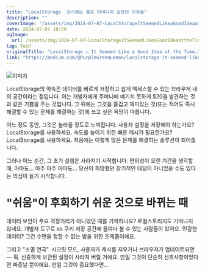 ```yaml
---
title: "LocalStorage  당시에는 좋은 아이디어 같았던 이유들"
description: ""
coverImage: "/assets/img/2024-07-07-LocalStorageItSeemedLikeaGoodIdeaattheTime_0.png"
date: 2024-07-07 18:59
ogImage:
  url: /assets/img/2024-07-07-LocalStorageItSeemedLikeaGoodIdeaattheTime_0.png
tag: Tech
originalTitle: "LocalStorage — It Seemed Like a Good Idea at the Time…"
link: "https://medium.com/@PurpleGreenLemon/localstorage-it-seemed-like-a-good-idea-at-the-time-ee9d1173c6a2"
---
```


![이미지](/assets/img/2024-07-07-LocalStorageItSeemedLikeaGoodIdeaattheTime_0.png)

LocalStorage의 약속은 데이터를 빠르게 저장하고 쉽게 액세스할 수 있는 브라우저 내의 공간이라는 점입니다. 이는 개발자에게 주머니에 예기치 못하게 $20을 발견하는 것과 같은 기쁨을 주는 것입니다. 그 뒤에는 그것을 즐겁고 재미있는 것(또는 적어도 즉시 해결할 수 있는 문제를 해결하는 것)에 쓰고 싶은 욕망이 따릅니다.

어느 정도 동안, 그것은 놀라울 정도로 느껴집니다. 사용자 설정을 저장해야 하는가요? LocalStorage를 사용하세요. 속도를 높이기 위한 빠른 캐시가 필요한가요? LocalStorage를 사용하세요. 처음에는 이렇게 많은 문제를 해결하는 솔루션이 되어줍니다.

그러나 어느 순간, 그 초기 설렘은 사라지기 시작합니다. 편의성이 오랜 기간을 생각할 때, 아마도... 아주 아주 아마도... 당신이 희망했던 장기적인 대답이 아니었을 수도 있다는 의심이 들기 시작합니다.

<div class="content-ad"></div>

# "쉬움"이 후회하기 쉬운 것으로 바뀌는 때

데이터 보안이 주요 걱정거리가 아니었던 때를 기억하나요? 로컬스토리지도 기억나지 않네요. 개발자 도구로 es 쿠키 저장 공간에 들여다 볼 수 있는 사람들이 있어요. 민감한 데이터? 그건 수면을 청할 수 없는 밤을 위한 조제품이에요.

그리고 "소멸 연극". 시크릿 모드, 사용자가 캐시를 지우거나 브라우저가 업데이트되면 — 휙. 신중하게 보관된 설정이 사라져 버릴 거에요. 만일 그것이 단순히 선호사항이었다면 짜증날 뿐이에요. 만일 그것이 중요했다면...
